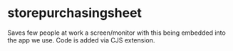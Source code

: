# storepurchasingsheet
Saves few people at work a screen/monitor with this being embedded into the app we use. Code is added via CJS extension.
